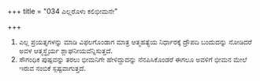 +++
title = "034 ಎಲ್ಲರೊಳು ಕಲಿಭೀಮನೇ"

+++
1. ಎಲ್ಲ ಪ್ರಯತ್ನಗಳನ್ನು ಮಾಡಿ ವಿಫಲಗೊಂಡಾಗ ಮಾತ್ರ ಆತ್ಮಹತ್ಯೆಯ ನಿರ್ಧಾರಕ್ಕೆ ದ್ರೌಪದಿ ಬಂದುದನ್ನು ನೋಡಿದರೆ ಅವಳ ಆತ್ಮಸ್ಥೈರ್ಯ ಶ್ಲಾಘನೀಯವೆನ್ನಿಸುತ್ತದೆ.  
2. ಸೌಗಂಧಿಕ ಪುಷ್ಪವನ್ನು ತರಲು ಭೀಮನಿಗೇ ಹೇಳಿದ್ದುದನ್ನು ನೆನಪಿಸಿಕೊಂಡರೆ ಈಗಲೂ ಅವಳಿಗೆ ಭೀಮನ ಮೇಲೆ ಇರುವ ನಂಬಿಕೆ ಸ್ಪಷ್ಟವಾಗುತ್ತದೆ.